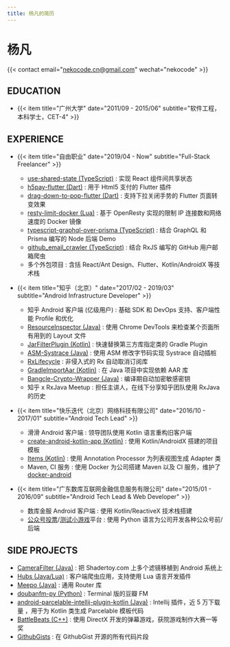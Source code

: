 ```yaml
---
title: 杨凡的简历
---
```


# 杨凡

{{< contact email="nekocode.cn@gmail.com" wechat="nekocode" >}}

## EDUCATION

* {{< item title="⼴州⼤学" date="2011/09 - 2015/06" subtitle="软件⼯程，本科学⼠，CET-4" >}}

## EXPERIENCE

* {{< item title="自由职业" date="2019/04 - Now" subtitle="Full-Stack Freelancer" >}}
  * [use-shared-state (TypeScript)](https://github.com/nekocode/use-shared-state) : 实现 React 组件间共享状态
  * [h5pay-flutter (Dart)](https://github.com/nekocode/h5pay-flutter) : 用于 Html5 支付的 Flutter 插件
  * [drag-down-to-pop-flutter (Dart)](https://github.com/nekocode/drag-down-to-pop-flutter) : 支持下拉关闭手势的 Flutter 页面转变效果
  * [resty-limit-docker (Lua)](https://github.com/nekocode/resty-limit-docker) : 基于 OpenResty 实现的限制 IP 连接数和网络速度的 Docker 镜像
  * [typescript-graphql-over-prisma (TypeScript)](https://github.com/nekocode/typescript-graphql-over-prisma) : 结合 GraphQL 和 Prisma 编写的 Node 后端 Demo
  * [github_email_crawler (TypeScript)](https://github.com/nekocode/github_email_crawler) : 结合 RxJS 编写的 GitHub 用户邮箱爬⾍
  * 多个外包项目 : 含括 React/Ant Design、Flutter、Kotlin/AndroidX 等技术栈

* {{< item title="知乎（北京）" date="2017/02 - 2019/03" subtitle="Android Infrastructure Developer" >}}
  * 知乎 Android 客户端 (亿级用户) : 基础 SDK 和 DevOps 支持、客户端性能 Profile 和优化
  * [ResourceInspector (Java)](https://github.com/nekocode/ResourceInspector) : 使用 Chrome DevTools 来检查某个页面所有用到的 Layout ⽂件
  * [JarFilterPlugin (Kotlin)](https://github.com/nekocode/JarFilterPlugin) : 快速替换第三⽅库指定类的 Gradle Plugin
  * [ASM-Systrace (Java)](https://github.com/nekocode/ASM-Systrace) : 使用 ASM 修改字节码实现 Systrace 自动插桩
  * [RxLifecycle](https://github.com/zhihu/RxLifecycle) : 非侵⼊式的 Rx 自动取消订阅库
  * [GradleImportAar (Kotlin)](https://github.com/nekocode/GradleImportAar) : 在 Java 项目中实现依赖 AAR 库
  * [Bangcle-Crypto-Wrapper (Java)](https://github.com/nekocode/Bangcle-Crypto-Wrapper) : 编译期自动加密敏感密钥
  * 知乎 x RxJava Meetup : 担任主讲⼈，在线下分享知乎团队使用 RxJava 的历史

* {{< item title="快乐迭代（北京）⽹络科技有限公司" date="2016/10 - 2017/01" subtitle="Android Tech Lead" >}}
  * 滑滑 Android 客户端 : 领导团队使用 Kotlin 语⾔重构旧客户端
  * [create-android-kotlin-app (Kotlin)](https://github.com/nekocode/create-android-kotlin-app) : 使用 Kotlin/AndroidX 搭建的项目模板
  * [Items (Kotlin)](https://github.com/nekocode/Items) : 使用 Annotation Processor 为列表视图⽣成 Adapter 类
  * Maven, CI 服务 : 使用 Docker 为公司搭建 Maven 以及 CI 服务，维护了 [docker-android](https://github.com/nekocode/docker-android)

* {{< item title="⼴东数库互联⽹⾦融信息服务有限公司" date="2015/01 - 2016/09" subtitle="Android Tech Lead & Web Developer" >}}
  * 数库⾦服 Android 客户端 : 使用 Kotlin/ReactiveX 技术栈搭建
  * [公众号投票](https://github.com/nekocode/weixin_vote)/[测试小游戏](https://github.com/nekocode/wcmovie_test)平台 : 使用 Python 语⾔为公司开发各种公众号前/后端

## SIDE PROJECTS
* [CameraFilter (Java)]() : 把 Shadertoy.com 上多个滤镜移植到 Android 系统上
* [Hubs (Java/Lua)](https://github.com/Hubs-App/Hubs) : 客户端爬⾍应用，支持使用 Lua 语⾔开发插件
* [Meepo (Java)](https://github.com/nekocode/Meepo) : 通用 Router 库
* [doubanfm-py (Python)](https://github.com/nekocode/doubanfm-py) : Terminal 版的⾖瓣 FM
* [android-parcelable-intellij-plugin-kotlin (Java)](https://github.com/nekocode/android-parcelable-intellij-plugin-kotlin) : Intellij 插件，近 5 万下载量 ，用于为 Kotlin 类⽣成 Parcelable 模板代码
* [BattleBeats (C++)](https://github.com/nekocode/BattleBeats) : 使用 DirectX 开发的弹幕游戏，获院游戏制作⼤赛⼀等奖
* [GithubGists](https://gist.github.com/nekocode) : 在 GithubGist 开源的所有代码片段
